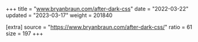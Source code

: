 +++
title = "www.bryanbraun.com/after-dark-css"
date = "2022-03-22"
updated = "2023-03-17"
weight = 201840

[extra]
source = "https://www.bryanbraun.com/after-dark-css/"
ratio = 61
size = 197
+++
